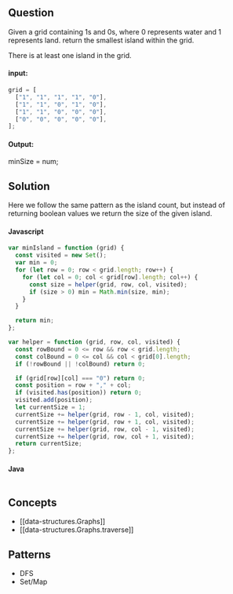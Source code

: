 
## Question

Given a grid containing 1s and 0s, where 0 represents water and 1 represents land. return the smallest island within the grid.

There is at least one island in the grid.

#### input:

```javascript
grid = [
  ["1", "1", "1", "1", "0"],
  ["1", "1", "0", "1", "0"],
  ["1", "1", "0", "0", "0"],
  ["0", "0", "0", "0", "0"],
];
```

#### Output:

minSize = num;

## Solution

Here we follow the same pattern as the island count, but instead of returning boolean values we return the size of the given island.

#### Javascript

```javascript
var minIsland = function (grid) {
  const visited = new Set();
  var min = 0;
  for (let row = 0; row < grid.length; row++) {
    for (let col = 0; col < grid[row].length; col++) {
      const size = helper(grid, row, col, visited);
      if (size > 0) min = Math.min(size, min);
    }
  }

  return min;
};

var helper = function (grid, row, col, visited) {
  const rowBound = 0 <= row && row < grid.length;
  const colBound = 0 <= col && col < grid[0].length;
  if (!rowBound || !colBound) return 0;

  if (grid[row][col] === "0") return 0;
  const position = row + "," + col;
  if (visited.has(position)) return 0;
  visited.add(position);
  let currentSize = 1;
  currentSize += helper(grid, row - 1, col, visited);
  currentSize += helper(grid, row + 1, col, visited);
  currentSize += helper(grid, row, col - 1, visited);
  currentSize += helper(grid, row, col + 1, visited);
  return currentSize;
};
```

#### Java

```java

```

## Concepts

- [[data-structures.Graphs]]
- [[data-structures.Graphs.traverse]]

## Patterns

- DFS
- Set/Map
